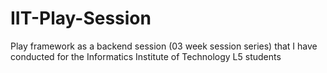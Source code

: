 # IIT-Play-Session
Play framework as a backend session (03 week session series) that I have conducted for the Informatics Institute of Technology L5 students
